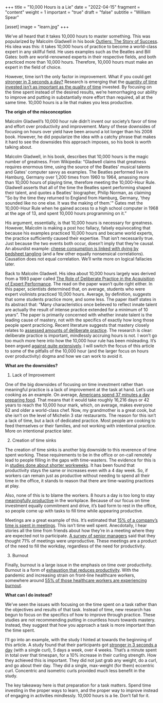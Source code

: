 +++
title = "10,000 Hours is a Lie"
date = "2022-04-15"
fragment = "content"
weight = 1
important = "true"
draft = "false"
subtitle = "William Spear"

[asset]
    image = "learn.jpg"
+++

We’ve all heard that it takes 10,000 hours to master something. This was popularized by Malcolm Gladwell in his book [Outliers: The Story of Success](https://en.wikipedia.org/wiki/Outliers_(book)). His idea was this: it takes 10,000 hours of practice to become a world-class expert in any skillful field. He uses examples such as the Beatles and Bill Gates: both are world-renowned experts in their respective fields, and both practiced more than 10,000 hours. Therefore, 10,000 hours must make an expert in the field of choice.

However, time isn’t the only factor in improvement. What if you could get [stronger in 3 seconds a day?](https://neurosciencenews.com/exercise-muscle-strength-20033/) Research is emerging that the [quantity of time invested isn’t as important as the quality of time](https://journals.sagepub.com/doi/abs/10.1177/1745691616635600) invested. By focusing on the time spent instead of the desired results, we’re hemorrhaging our ability to improve and putting in substantially more effort than required, all at the same time. 10,000 hours is a lie that makes you less productive.



**The origin of the misconception**


Malcolm Gladwell’s 10,000 hour rule didn’t invent our society’s favor of time and effort over productivity and improvement. Many of these downsides of focusing on hours over yield have been around a lot longer than his 2008 book. However, he did popularize the idea with a catchy phrase that makes it hard to see the downsides this approach imposes, so his book is worth talking about.

Malcolm Gladwell, in his book, describes that 10,000 hours is the magic number of greatness. From Wikipedia: “Gladwell claims that greatness requires enormous time, using the source of the Beatles' musical talents and Gates' computer savvy as examples. The Beatles performed live in Hamburg, Germany over 1,200 times from 1960 to 1964, amassing more than 10,000 hours of playing time, therefore meeting the 10,000-Hour Rule. Gladwell asserts that all of the time the Beatles spent performing shaped their talent, and quotes a Beatles' biographer, Philip Norman, as claiming "So by the time they returned to England from Hamburg, Germany, 'they sounded like no one else. It was the making of them.'" Gates met the 10,000-Hour Rule when he gained access to a high school computer in 1968 at the age of 13, and spent 10,000 hours programming on it.”

His argument, essentially, is that 10,000 hours is necessary for greatness. However, Malcolm is making a post hoc fallacy, falsely equivocating that because his examples practiced 10,000 hours and became world experts, the practice sufficiently caused their expertise. That isn’t necessarily true. Just because the two events both occur, doesn’t imply that they’re causal. An absurdist example: [cheese consumption is linked with dying by bedsheet tangling](https://www.tylervigen.com/spurious-correlations) (and a few other equally nonsensical correlations). Causation does not equal correlation. We’ll write more on logical fallacies later.

Back to Malcolm Gladwell. His idea about 10,000 hours largely was derived from a 1993 paper called [The Role of Deliberate Practice in the Acquisition of Expert Performance](https://graphics8.nytimes.com/images/blogs/freakonomics/pdf/DeliberatePractice(PsychologicalReview).pdf). The read on the paper wasn’t quite right either. In this paper, scientists determined that, on average, students who were expert violinists practiced 10,000 hours. Average, by definition, suggests that some students practice more, and some less. The paper itself states in its abstract that: “Many characteristics once believed to reflect innate talent are actually the result of intense practice extended for a minimum of 10 years”. The paper is primarily concerned with whether innate talent is the leading cause of mastery, not with the specifics of exactly how long those people spent practicing. Recent literature suggests that mastery closely relates to [assessed amounts of deliberate practice](https://doi.apa.org/doiLanding?doi=10.1037%2F0033-295X.100.3.363). The research is clear: deliberate practice is important, mindlessly accruing hours is not. I won’t go too much more here into how the 10,000 hour rule has been misleading. It’s been argued [against quite extensively](https://www.vox.com/science-and-health/2019/8/23/20828597/the-10000-hour-rule-debunked). I will switch the focus of this article to some of the pitfalls of the 10,000 hour (and the larger focus on hours over productivity) dogma and how we can work to avoid it.

**What are the downsides?**

1. Lack of Improvement

One of the big downsides of focusing on time investment rather than meaningful practice is a lack of improvement at the task at hand. Let’s use cooking as an example. On average, [Americans spend 37 minutes a day preparing food](https://www.ers.usda.gov/amber-waves/2016/november/americans-spend-an-average-of-37-minutes-a-day-preparing-and-serving-food-and-cleaning-up). That means that it would take roughly 16,216 days or 42 years to reach the 10,000 hour mark, which, on average, makes everyone 62 and older a world-class chef. Now, my grandmother is a great cook, but she isn’t on the level of Michelin 3 star restaurants. The reason for this isn’t a lack of time, but a lack of dedicated practice. Most people are cooking to feed themselves or their families, and not working with intentional practice. More on intentional practice later.

2. Creation of time sinks

The creation of time sinks is another big downside to this reverence of time spent working. These requirements to be in the office or on-call remotely lead to people filling in the gaps with time-wasters. The evidence for this is in [studies done about shorter workweeks](https://www.bbc.com/worklife/article/20210819-the-case-for-a-shorter-workweek). It has been found that productivity stays the same or increases even with a 4 day week. So, if workers can remain just as productive without needing to spend all their time in the office, it stands to reason that there are time-wasting practices at play.

Also, none of this is to blame the workers. 8 hours a day is too long to stay [meaningfully productive](https://www.bbc.com/worklife/article/20210819-the-case-for-a-shorter-workweek) in the workplace. Because of our focus on time investment equally commitment and drive, it’s bad form to rest in the office, so people come up with tasks to fill time while appearing productive.

Meetings are a great example of this. It’s estimated that [15% of a company’s time is spent in meetings](https://otter.ai/blog/meeting-statistics). This isn’t time well spent. Anecdotally, I hear stories all the time from friends about how they’re in a meeting where they are expected not to participate. [A survey of senior managers](https://hbr.org/2017/07/stop-the-meeting-madness) said that they thought 71% of meetings were unproductive. These meetings are a product of the need to fill the workday, regardless of the need for productivity.

3. Burnout

Finally, burnout is a large issue in the emphasis on time over productivity. Burnout is a form of [exhaustion that reduces productivity](https://www.webmd.com/mental-health/burnout-symptoms-signs#:~:text=Burnout%20is%20a%20form%20of,up%20with%20life's%20incessant%20demands.). With the pandemic and increasing strain on front-line healthcare workers, somewhere around [55% of those healthcare workers are experiencing burnout](https://www.aamc.org/news-insights/medical-burnout-breaking-bad).


**What can I do instead?**

We’ve seen the issues with focusing on the time spent on a task rather than the objectives and results of that task. Instead of time, new research has begun to focus on the specifics of how to improve through practice. These studies are not recommending putting in countless hours towards mastery. Instead, they suggest that how you approach a task is more important than the time spent.

I’ll go into an example, with the study I hinted at towards the beginning of this article. A study found that their participants got [stronger in 3 seconds a day](https://neurosciencenews.com/exercise-muscle-strength-20033/) (with a single curl), 5 days a week, over 4 weeks. That’s a minute spent in total over that timespan, for a 10% increase in their curling strength. How they achieved this is important. They did not just grab any weight, do a curl, and go about their day. They did a single, max-weight (for them) eccentric curl. Concentric and isometric curls provided much less benefit in the study.

The key takeaway here is that preparation for a task matters. Spend time investing in the proper ways to learn, and the proper way to improve instead of engaging in activities mindlessly. 10,000 hours is a lie. Don’t fall for it.


